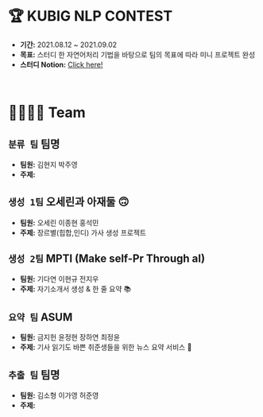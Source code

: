 # 🏆 KUBIG NLP CONTEST
- **기간:** 2021.08.12 ~ 2021.09.02
- **목표:** 스터디 한 자연어처리 기법을 바탕으로 팀의 목표에 따라 미니 프로젝트 완성
- **스터디 Notion:** [Click here!](https://chloesung.notion.site/KUBIG-2021-Summer-NLP-Study-9067036b2cf14b3abe3bb7247bb2900c)
<br>

# 👨‍👩‍👧‍👦 Team

## `분류 팀`   팀명
- **팀원:** 김현지 박주영
- **주제:**

## `생성 1팀`   오세린과 아재둘 🙃
- **팀원:** 오세린 이종현 홍석민
- **주제:** 장르별(힙합,인디) 가사 생성 프로젝트

## `생성 2팀`   MPTI (Make self-Pr Through aI)
- **팀원:** 기다연 이현규 전지우
- **주제:** 자기소개서 생성 & 한 줄 요약 📚

## `요약 팀`   ASUM
- **팀원:** 금지헌 윤정현 장하연 최정윤
- **주제:** 기사 읽기도 바쁜 취준생들을 위한 뉴스 요약 서비스 📰

## `추출 팀`   팀명
- **팀원:** 김소형 이가영 허준영
- **주제:**


